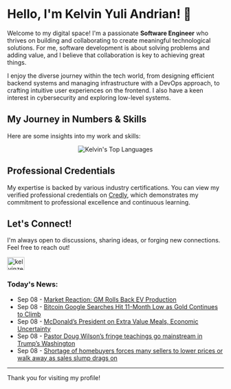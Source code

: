 # Hello, I'm Kelvin Yuli Andrian! 👋

Welcome to my digital space! I'm a passionate **Software Engineer** who thrives on building and collaborating to create meaningful technological solutions. For me, software development is about solving problems and adding value, and I believe that collaboration is key to achieving great things.

I enjoy the diverse journey within the tech world, from designing efficient backend systems and managing infrastructure with a DevOps approach, to crafting intuitive user experiences on the frontend. I also have a keen interest in cybersecurity and exploring low-level systems.

## My Journey in Numbers & Skills

Here are some insights into my work and skills:

<p align="center">
  <img src="https://github-readme-stats.vercel.app/api/top-langs/?username=kelvinzer0&layout=compact&theme=radical" alt="Kelvin's Top Languages" />
</p>

## Professional Credentials

My expertise is backed by various industry certifications. You can view my verified professional credentials on [Credly](https://www.credly.com/users/kelvin-yuli-andrian/badges), which demonstrates my commitment to professional excellence and continuous learning.

## Let's Connect!

I'm always open to discussions, sharing ideas, or forging new connections. Feel free to reach out!

<p align="left">
    <a href="https://linkedin.com/in/kelvinzero" target="blank"><img align="center" src="https://cdn.jsdelivr.net/npm/simple-icons@3.0.1/icons/linkedin.svg" alt="kelvinzero" height="30" width="40" /></a>
</p>

### Today's News:

<!-- feed start -->
- Sep 08 - [Market Reaction: GM Rolls Back EV Production](https://autos.yahoo.com/policy-and-environment/articles/market-reaction-gm-rolls-back-121807110.html)
- Sep 08 - [Bitcoin Google Searches Hit 11-Month Low as Gold Continues to Climb](https://finance.yahoo.com/news/bitcoin-google-searches-hit-11-120909209.html)
- Sep 08 - [McDonald’s President on Extra Value Meals, Economic Uncertainty](https://www.yahoo.com/news/videos/mcdonald-president-extra-value-meals-115431742.html)
- Sep 08 - [Pastor Doug Wilson’s fringe teachings go mainstream in Trump’s Washington](https://www.yahoo.com/news/articles/pastor-doug-wilson-fringe-teachings-111620487.html)
- Sep 08 - [Shortage of homebuyers forces many sellers to lower prices or walk away as sales slump drags on](https://finance.yahoo.com/news/shortage-homebuyers-forces-many-sellers-105323090.html)
<!-- feed end -->

---

Thank you for visiting my profile!
